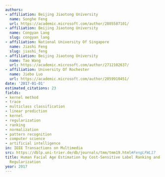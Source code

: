 ```yaml
---
authors:
- affiliation: Beijing Jiaotong University
  name: Songhe Feng
  url: https://academic.microsoft.com/author/2805587101/
- affiliation: Beijing Jiaotong University
  name: Congyan Lang
  slug: congyan_lang
- affiliation: National University Of Singapore
  name: Jiashi Feng
  slug: jiashi_feng
- affiliation: Beijing Jiaotong University
  name: Tao Wang
  url: https://academic.microsoft.com/author/2712102637/
- affiliation: University Of Rochester
  name: Jiebo Luo
  url: https://academic.microsoft.com/author/2059910451/
date: '2017-01-01'
estimated_citations: 23
fields:
- kernel method
- trace
- multiclass classification
- linear prediction
- kernel
- regularization
- ranking
- normalization
- pattern recognition
- computer science
- artificial intelligence
in: IEEE Transactions on Multimedia
src: https://dblp.uni-trier.de/db/journals/tmm/tmm19.html#FengLFWL17
title: Human Facial Age Estimation by Cost-Sensitive Label Ranking and Trace Norm
  Regularization
year: 2017
---
```

